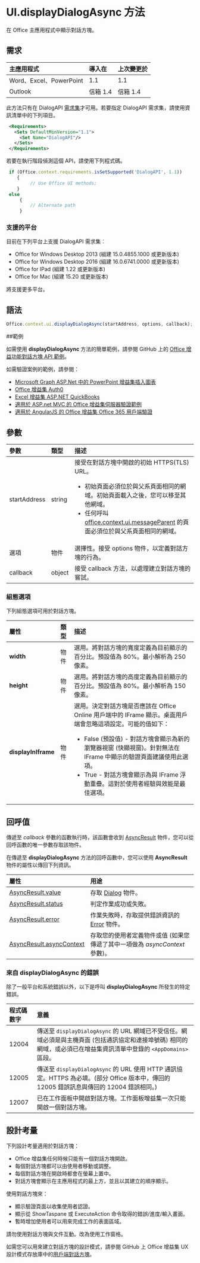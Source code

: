 ﻿# <a name="uidisplaydialogasync-method"></a>UI.displayDialogAsync 方法

在 Office 主應用程式中顯示對話方塊。 

## <a name="requirements"></a>需求

|主應用程式|導入在|上次變更於|
|:---------------|:--------|:----------|
|Word、Excel、PowerPoint|1.1|1.1|
|Outlook|信箱 1.4|信箱 1.4|

此方法只有在 DialogAPI [需求集](../../docs/overview/specify-office-hosts-and-api-requirements.md)才可用。若要指定 DialogAPI 需求集，請使用資訊清單中的下列項目。

```xml
 <Requirements> 
   <Sets DefaultMinVersion="1.1"> 
     <Set Name="DialogAPI"/> 
   </Sets> 
 </Requirements> 

```

若要在執行階段偵測這個 API，請使用下列程式碼。

```js
 if (Office.context.requirements.isSetSupported('DialogAPI', 1.1)) 
    {  
         // Use Office UI methods; 
    } 
 else 
     { 
         // Alternate path 
     } 
```



### <a name="supported-platforms"></a>支援的平台
目前在下列平台上支援 DialogAPI 需求集︰

  - Office for Windows Desktop 2013 (組建 15.0.4855.1000 或更新版本)
  - Office for Windows Desktop 2016 (組建 16.0.6741.0000 或更新版本)
  - Office for IPad (組建 1.22 或更新版本)
  - Office for Mac (組建 15.20 或更新版本) 

將支援更多平台。 

## <a name="syntax"></a>語法

```js
Office.context.ui.displayDialogAsync(startAddress, options, callback);
```
##<a name="examples"></a>範例

如需使用 **displayDialogAsync** 方法的簡單範例，請參閱 GitHub 上的 [Office 增益功能對話方塊 API 範例](https://github.com/OfficeDev/Office-Add-in-Dialog-API-Simple-Example/)。

如需驗證案例的範例，請參閱：

- [Microsoft Graph ASP.Net 中的 PowerPoint 增益集插入圖表](https://github.com/OfficeDev/PowerPoint-Add-in-Microsoft-Graph-ASPNET-InsertChart)
- [Office 增益集 Auth0](https://github.com/OfficeDev/Office-Add-in-Auth0)
- [Excel 增益集 ASP.NET QuickBooks](https://github.com/OfficeDev/Excel-Add-in-ASPNET-QuickBooks)
- [適用於 ASP.net MVC 的 Office 增益集伺服器驗證範例](https://github.com/dougperkes/Office-Add-in-AspNetMvc-ServerAuth/tree/Office2016DisplayDialog)
- [適用於 AngularJS 的 Office 增益集 Office 365 用戶端驗證](https://github.com/OfficeDev/Word-Add-in-AngularJS-Client-OAuth)


 
## <a name="parameters"></a>參數

| 參數	    | 類型	   |描述|
|:---------------|:--------|:----------|
|startAddress|string|接受在對話方塊中開啟的初始 HTTPS(TLS) URL。 <ul><li>初始頁面必須位於與父系頁面相同的網域。初始頁面載入之後，您可以移至其他網域。</li><li>任何呼叫 [office.context.ui.messageParent](officeui.messageparent.md) 的頁面必須位於與父系頁面相同的網域。</li></ul>|
|選項|物件|選擇性。接受 options 物件，以定義對話方塊的行為。|
|callback|object|接受 callback 方法，以處理建立對話方塊的嘗試。|
    
### <a name="configuration-options"></a>組態選項
下列組態選項可用於對話方塊。


| 屬性     | 類型	   |描述|
|:---------------|:--------|:----------|
|**width**|物件|選用。將對話方塊的寬度定義為目前顯示的百分比。預設值為 80%。最小解析為 250 像素。|
|**height**|物件|選用。將對話方塊的高度定義為目前顯示的百分比。預設值為 80%。最小解析為 150 像素。|
|**displayInIframe**|物件|選用。決定對話方塊是否應該在 Office Online 用戶端中的 IFrame 顯示。桌面用戶端會忽略這項設定。可能的值如下：<ul><li>False (預設值) - 對話方塊會顯示為新的瀏覽器視窗 (快顯視窗)。針對無法在 IFrame 中顯示的驗證頁面建議使用此選項。 </li><li>True - 對話方塊會顯示為與 IFrame 浮動重疊。這對於使用者經驗與效能是最佳選項。</li>|


## <a name="callback-value"></a>回呼值
傳遞至 _callback_ 參數的函數執行時，該函數會收到 [AsyncResult](../../reference/shared/asyncresult.md) 物件，您可以從回呼函數的唯一參數存取該物件。

在傳遞至 **displayDialogAsync** 方法的回呼函數中，您可以使用 **AsyncResult** 物件的屬性以傳回下列資訊。



|**屬性**|**用途**|
|:-----|:-----|
|[AsyncResult.value](../../reference/shared/asyncresult.value.md)|存取 [Dialog](../../reference/shared/officeui.dialog.md) 物件。|
|[AsyncResult.status](../../reference/shared/asyncresult.status.md)|判定作業成功或失敗。|
|[AsyncResult.error](../../reference/shared/asyncresult.error.md)|作業失敗時，存取提供錯誤資訊的 [Error](../../reference/shared/error.md) 物件。|
|[AsyncResult.asyncContext](../../reference/shared/asyncresult.asynccontext.md)|存取您的使用者定義物件或值 (如果您傳遞了其中一項做為 _asyncContext_ 參數)。|

### <a name="errors-from-displaydialogasync"></a>來自 displayDialogAsync 的錯誤

除了一般平台和系統錯誤以外，以下是呼叫 **displayDialogAsync** 所發生的特定錯誤。

|**程式碼數字**|**意義**|
|:-----|:-----|
|12004|傳送至 `displayDialogAsync` 的 URL 網域已不受信任。網域必須是與主機頁面 (包括通訊協定和連接埠號碼) 相同的網域，或必須已在增益集資訊清單中登錄的 `<AppDomains>` 區段。|
|12005|傳送至 `displayDialogAsync` 的 URL 使用 HTTP 通訊協定。HTTPS 為必填。(部分 Office 版本中，傳回的 12005 錯誤訊息與傳回的 12004 錯誤相同。)|
|12007|已在工作面板中開啟對話方塊。工作面板增益集一次只能開啟一個對話方塊。|



## <a name="design-considerations"></a>設計考量
下列設計考量適用於對話方塊：

- Office 增益集任何時候只能有一個對話方塊開啟。
- 每個對話方塊都可以由使用者移動或調整。
- 每個對話方塊在開啟時都會在螢幕上置中。
- 對話方塊會顯示在主應用程式的最上方，並且以其建立的順序顯示。

使用對話方塊來：

- 顯示驗證頁面以收集使用者認證。
- 顯示從 ShowTaspane 或 ExecuteAction 命令取得的錯誤/進度/輸入畫面。
- 暫時增加使用者可以用來完成工作的表面區域。

請勿使用對話方塊與文件互動。改為使用工作窗格。 

如需您可以用來建立對話方塊的設計模式，請參閱 GitHub 上 Office 增益集 UX 設計模式存放庫中的[用戶端對話方塊](https://github.com/OfficeDev/Office-Add-in-UX-Design-Patterns/blob/master/Patterns/Client_Dialog.md)。

